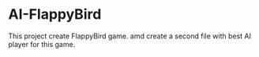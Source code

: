 # AI-FlappyBird

This project create FlappyBird game. amd create a second file with best AI player for this game.

